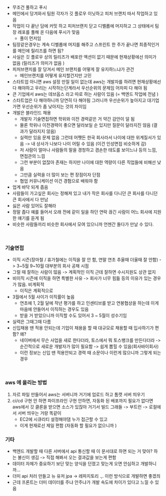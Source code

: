 - 무조건 풀하고 푸시
- 메인에서 당겨와서 팀원 각자가 깃 플로우 이닛하고 피처 브랜치 따서 작업하고 있음 
- 작업이 다 끝난 담에 커밋 하고 피처브랜치 닫고 디벨롭에 머지하고 그 상태에서 팀장 레포를 풀해 온 다음에 푸시가 맞음 
  - 풀이 먼저임 
- 팀장같은경우는 계속 디벨롭에 머지를 해주고 스프린트 한 주가 끝나면 최종적인거를 메인에 릴리즈를 하면 됨?
- 사실은 깃 플로우 상의 릴리즈가 배포란 액션이 없기 때문에 현재상황에선 의미가 없음 (릴리즈가 의미가 없음 )
- 피처브랜치를 잘 당겨서 메인 브랜치를 어떻게 잘 유지하느냐가 관건
  - 메인브랜치를 어떻게 유지할건지만 고민 
- 스타트업 아니면 aws 설정 만질 일이 없는데 aws는 개발자를 하려면 현재상황에선 다 해야하고 우리는 시작하는단계라서 우선순위의 문제임 어차피 다 해야 됨 
- 큰 기업에서 aws는 데브옵스 라고 따로 하는 사람이 있음 (= 백엔드 작업에 전념 )
- 스타트업은 다 해야하니까 당연히 다 해야됨 그러니까 우선순위가 높아지고 대기업 가면 우선순위가 좀 낮아지는 것의 차이임 
- 개발은 블라인드 채용
  - 개발자 기술면접하면 학위와 이전 경력같은 거 약간 감안이 덜 됨 
  - 물론 학위나 이전경력이 좋으면 달라보일 순 있지만 질문이 달라지진 않음 (결과가 달라지지 않음)
  - 실력만 있음 문제 없음 그런데 어쨋든 한국 회사라서 나이에 대한 위계질서가 있음 -> 내 상사가 나보다 나이 어릴 수 있음 (이건 인성면접 비슷하게 감)
  - 저 사람이 얼마나 사람들의 말을 경청하고 겸손한 태도를 보이느냐 등의 느낌, 면접관의 느낌
  - 그런 부분이 없잖아 존재는 하지만 나이에 대한 역량이 다른 직업들에 비해선 낮음
  - 그만큼 실력을 더 많이 보는 편 장점이자 단점 
  - 협업 커뮤니케이션 이건 경험으로 배워야 함 
- 업계 바닥 되게 좁음
- 사람들이 가고싶은 회사는 정해져 있고 내가 작은 회사를 다니던 큰 회사를 다니던 큰 회사에서 다 만남
- 싫은 사람 있어도 잘해라
- 정말 좁다 예를 들어서 오래 전에 같이 일을 하던 연락 끊긴 사람이 어느 회사에 지원한 얘기를 듣게 됨 
- 비슷한 사람들끼리 비슷한 회사에서 모여 있으니까 언젠간 돌다가 만날 수 있다.

<br>

### 기술면접

- 이직 시즌(장마철 / 휴가철에는 이직을 잘 안 함, 연말 연초 추울때 더울때 잘 안함) -> 3~5월 9~10월  대부분의 회사 공채 시점 
- 그럴 때 잘하는 사람이 많음 -> 계획적인 이직 근데 잘하면 수시지원도 상관 없지
- 비이직 시즌에 이직을 하면 특별한 사유 -> 회사가 너무 힘듦 등의 이유가 있는 경우가 많음. 비계획적 
  - 이직은 계획적으로 
- 3월에서 5월 사이가 이직률이 높음 
  - 연초에 1, 2월 달에 작년 평가를 하고 인센티브를 받고 연봉협상을 하는데 이게 마음에 안들어서 이직하는 경우도 있음 
  - 받을 거 받았으니까 이직할 수도 있어서 3 ~ 5월이 성수기임 
- 실력은 그때그때 다름 
- 신입채용 땐 적용 안되는데 기업이 채용을 할 때 대규모로 채용할 때 입사하기가 편함? 왜? 
  - 네이버에서 무슨 사업을 새로 한다더라, 토스에서 뭐 토스뱅크를 만든다더라 -> 순간적으로 새로운 개발자가 많이 필요함 -> 쉽게 뽑힐 수 있음(회사바이회사)
  - 이런 정보는 신입 땐 적용안되고 경력 때 소문이나 이런게 많으니까 그렇게 되는 경우 

<br>

### aws 에 올리는 방법

1. 자르 파일 만들어서 aws는 서버니까 거기에 업로드 하고 톰캣 서버 띄우기 
2. ci/cd 구현 안 하면 파이프라인 구현 안하면, 자동화 된 배포까지 필요가 없다면 aws에서 깃 클론을 받으면 소스가 있잖아 거기서 빌드 그래들 ->  부트런 -> 로컬에서 서버 띄우는 거랑 똑같이 
   - EC2에 시큐리티 설정해야댐 누가 접근할 수 있고 
   - 이게 현재로선 제일 편함 (자동화 할 필요가 없으니까 )

### 기타

- 백엔드 개발할 때 다른 서버에서 api 통신할 때 이 문서대로 하면 되는 거 맞아? 하는 불신이 생김 -> 직접 해봐서 오는 결과값을 보는게 편함
- 데이터 자체가 중요하기 보단 맞는 양식을 던졌고 맞는게 오면 안심하고 개발하니까... 
- 더미 api 처러 만들고 뉴 유저 jpa -> 레파지토리 .,. 이런 방식으로 개발하면 좋겠즤 
- 근데 프론트는 더미 데이터를 주냐 안주냐가 개발 속도에 차이가 있다고 느낄 수 있음 